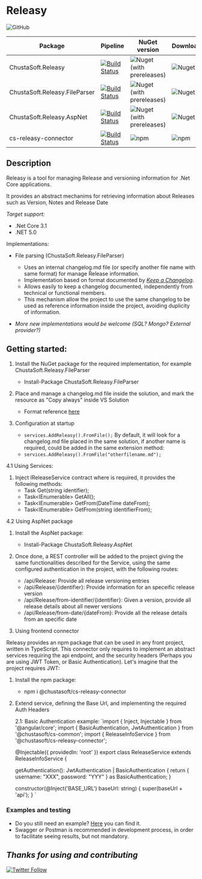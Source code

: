 # Releasy

![GitHub](https://img.shields.io/github/license/ChustaSoft/Releasy)



| Package                              | Pipeline                                                                                                                                                                                                                                                                             |  NuGet version                                                                                                             |    Downloads                                                                                  |
|--------------------------------------|--------------------------------------------------------------------------------------------------------------------------------------------------------------------------------------------------------------------------------------------------------------------------------------|----------------------------------------------------------------------------------------------------------------------------|-----------------------------------------------------------------------------------------------|
| ChustaSoft.Releasy                   | [![Build Status](https://dev.azure.com/chustasoft/SocialNET/_apis/build/status/OpenStack/Releasy/%5BRELEASE%5D%20-%20ChustaSoft%20Releasy%20(NuGet)?branchName=main)](https://dev.azure.com/chustasoft/SocialNET/_build/latest?definitionId=35&branchName=main)                      | ![Nuget (with prereleases)](https://img.shields.io/nuget/vpre/ChustaSoft.Releasy?style=for-the-badge)                      | ![Nuget](https://img.shields.io/nuget/dt/ChustaSoft.Releasy?style=for-the-badge)              |
| ChustaSoft.Releasy.FileParser        | [![Build Status](https://dev.azure.com/chustasoft/SocialNET/_apis/build/status/OpenStack/Releasy/%5BRELEASE%5D%20-%20ChustaSoft%20Releasy%20FileParser%20(NuGet)?branchName=main)](https://dev.azure.com/chustasoft/SocialNET/_build/latest?definitionId=36&branchName=main)         | ![Nuget (with prereleases)](https://img.shields.io/nuget/vpre/ChustaSoft.Releasy.FileParser?style=for-the-badge)           | ![Nuget](https://img.shields.io/nuget/dt/ChustaSoft.Releasy.FileParser?style=for-the-badge)   |
| ChustaSoft.Releasy.AspNet            | [![Build Status](https://dev.azure.com/chustasoft/SocialNET/_apis/build/status/OpenStack/Releasy/%5BRELEASE%5D%20-%20ChustaSoft%20Releasy%20AspNet%20(NuGet)?branchName=main)](https://dev.azure.com/chustasoft/SocialNET/_build/latest?definitionId=37&branchName=main)             | ![Nuget (with prereleases)](https://img.shields.io/nuget/vpre/ChustaSoft.Releasy.AspNet?style=for-the-badge)               | ![Nuget](https://img.shields.io/nuget/dt/ChustaSoft.Releasy.AspNet?style=for-the-badge)       |
| cs-releasy-connector                 | [![Build Status](https://dev.azure.com/chustasoft/SocialNET/_apis/build/status/OpenStack/Releasy/%5BRELEASE%5D%20-%20ChustaSoft%20releasy-connector%20(npm)?branchName=rc-branch)](https://dev.azure.com/chustasoft/SocialNET/_build/latest?definitionId=39&branchName=rc-branch)    | ![npm](https://img.shields.io/npm/v/@chustasoft/cs-releasy-connector?style=for-the-badge)                                  | ![npm](https://img.shields.io/npm/dt/@chustasoft/cs-releasy-connector?style=for-the-badge)    |

## Description

Releasy is a tool for managing Release and versioning information for .Net Core applications.

It provides an abstract mechanims for retrieving information about Releases such as Version, Notes and Release Date

*Target support:*
- .Net Core 3.1
- .NET 5.0

Implementations:
- File parsing (ChustaSoft.Releasy.FileParser)
    - Uses an internal changelog.md file (or specify another file name with same format) for manage Release information.
	- Implementation based on format documented by _[Keep a Changelog](https://keepachangelog.com/en/1.1.0/)_.
	- Allows easily to keep a changelog documented, independently from technical or functional members.
	- This mechanism allow the project to use the same changelog to be used as reference information inside the project, avoiding duplicity of information.

- _More new implementations would be welcome (SQL? Mongo? External provider?)_
	

## Getting started:

1. Install the NuGet package for the required implementation, for example ChustaSoft.Releasy.FileParser
	- Install-Package ChustaSoft.Releasy.FileParser
  
2. Place and manage a changelog.md file inside the solution, and mark the resource as "Copy always" inside VS Solution
	- Format reference [here](https://keepachangelog.com/en/1.1.0/)

3. Configuration at startup
	- `services.AddReleasy().FromFile();`
	By default, it will look for a changelog.md file placed in the same solution, if another name is required, could be added in the same extension method:
	- `services.AddReleasy().FromFile("otherfilename.md");`

4.1 Using Services:

  1. Inject IReleaseService contract where is required, it provides the following methods:
     - Task<ReleaseInfo> Get(string identifier);
     - Task<IEnumerable<ReleaseInfo>> GetAll();
     - Task<IEnumerable<ReleaseInfo>> GetFrom(DateTime dateFrom);
     - Task<IEnumerable<ReleaseInfo>> GetFrom(string identifierFrom);
 
4.2 Using AspNet package

  1. Install the AspNet package: 
     - Install-Package ChustaSoft.Releasy.AspNet
  2. Once done, a REST controller will be added to the project giving the same functionalities described for the Service, using the same configured 
     authentication in the project, with the following routes:
	 - /api/Release: Provide all release versioning entries
	 - /api/Release/{identifier}: Provide information for an speceific release version
	 - /api/Release/from-identifier/{identifier}: Given a version, provide all release details about all newer versions
	 - ​/api​/Release​/from-date​/{dateFrom}: Provide all the release details from an specific date
	 
5. Using frontend connector

  Releasy provides an npm package that can be used in any front project, written in TypeScript. This connector only requires to implement an abstract services
  requiring the api endpoint, and the security headers (Perhaps you are using JWT Token, or Basic Authentication). Let's imagine that the project requires JWT:
  
  1. Install the npm package:
     - npm i @chustasoft/cs-releasy-connector 
	 
  2. Extend service, defining the Base Url, and implementing the required Auth Headers
  
	  2.1: Basic Authentication example:
	  `import { Inject, Injectable } from '@angular/core';
	   import { BasicAuthentication, JwtAuthentication } from '@chustasoft/cs-common';
	   import { ReleaseInfoService } from '@chustasoft/cs-releasy-connector';

	   @Injectable({
		  providedIn: 'root'
	   })
		  export class ReleaseService extends ReleaseInfoService {

	   getAuthentication(): JwtAuthentication | BasicAuthentication {
		  return { username: "XXX", password: "YYY" } as BasicAuthentication;
	   }

	   constructor(@Inject('BASE_URL') baseUrl: string)
	   {
		 super(baseUrl + 'api');
	   }
	   `

### Examples and testing	
 
- Do you still need an example? [Here](https://github.com/ChustaSoft/Releasy/tree/main/Examples/ChustaSoft.Releasy.AspNetAngularExample) you can find it.
- Swagger or Postman is recommended in development process, in order to facilitate seeing results, but not mandatory.


*Thanks for using and contributing*
---
[![Twitter Follow](https://img.shields.io/twitter/follow/ChustaSoft?label=Follow%20us&style=social)](https://twitter.com/ChustaSoft)

	